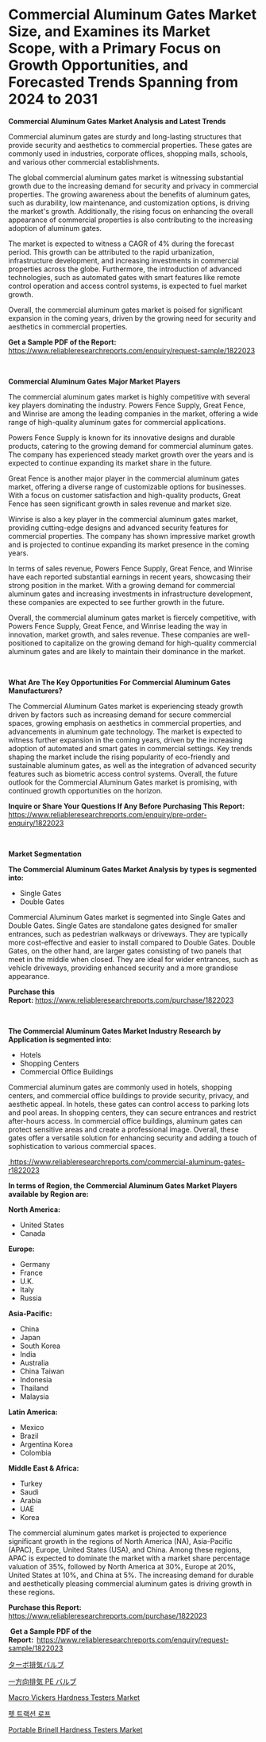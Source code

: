 <p><h1>Commercial Aluminum Gates Market Size, and Examines its Market Scope, with a Primary Focus on Growth Opportunities, and Forecasted Trends Spanning from 2024 to 2031</h1></p><p><strong>Commercial Aluminum Gates Market Analysis and Latest Trends</strong></p>
<p><p>Commercial aluminum gates are sturdy and long-lasting structures that provide security and aesthetics to commercial properties. These gates are commonly used in industries, corporate offices, shopping malls, schools, and various other commercial establishments. </p><p>The global commercial aluminum gates market is witnessing substantial growth due to the increasing demand for security and privacy in commercial properties. The growing awareness about the benefits of aluminum gates, such as durability, low maintenance, and customization options, is driving the market's growth. Additionally, the rising focus on enhancing the overall appearance of commercial properties is also contributing to the increasing adoption of aluminum gates.</p><p>The market is expected to witness a CAGR of 4% during the forecast period. This growth can be attributed to the rapid urbanization, infrastructure development, and increasing investments in commercial properties across the globe. Furthermore, the introduction of advanced technologies, such as automated gates with smart features like remote control operation and access control systems, is expected to fuel market growth.</p><p>Overall, the commercial aluminum gates market is poised for significant expansion in the coming years, driven by the growing need for security and aesthetics in commercial properties.</p></p>
<p><strong>Get a Sample PDF of the Report:&nbsp;</strong> <a href="https://www.reliableresearchreports.com/enquiry/request-sample/1822023">https://www.reliableresearchreports.com/enquiry/request-sample/1822023</a></p>
<p>&nbsp;</p>
<p><strong>Commercial Aluminum Gates Major Market Players</strong></p>
<p><p>The commercial aluminum gates market is highly competitive with several key players dominating the industry. Powers Fence Supply, Great Fence, and Winrise are among the leading companies in the market, offering a wide range of high-quality aluminum gates for commercial applications.</p><p>Powers Fence Supply is known for its innovative designs and durable products, catering to the growing demand for commercial aluminum gates. The company has experienced steady market growth over the years and is expected to continue expanding its market share in the future.</p><p>Great Fence is another major player in the commercial aluminum gates market, offering a diverse range of customizable options for businesses. With a focus on customer satisfaction and high-quality products, Great Fence has seen significant growth in sales revenue and market size.</p><p>Winrise is also a key player in the commercial aluminum gates market, providing cutting-edge designs and advanced security features for commercial properties. The company has shown impressive market growth and is projected to continue expanding its market presence in the coming years.</p><p>In terms of sales revenue, Powers Fence Supply, Great Fence, and Winrise have each reported substantial earnings in recent years, showcasing their strong position in the market. With a growing demand for commercial aluminum gates and increasing investments in infrastructure development, these companies are expected to see further growth in the future.</p><p>Overall, the commercial aluminum gates market is fiercely competitive, with Powers Fence Supply, Great Fence, and Winrise leading the way in innovation, market growth, and sales revenue. These companies are well-positioned to capitalize on the growing demand for high-quality commercial aluminum gates and are likely to maintain their dominance in the market.</p></p>
<p>&nbsp;</p>
<p><strong>What Are The Key Opportunities For Commercial Aluminum Gates Manufacturers?</strong></p>
<p><p>The Commercial Aluminum Gates market is experiencing steady growth driven by factors such as increasing demand for secure commercial spaces, growing emphasis on aesthetics in commercial properties, and advancements in aluminum gate technology. The market is expected to witness further expansion in the coming years, driven by the increasing adoption of automated and smart gates in commercial settings. Key trends shaping the market include the rising popularity of eco-friendly and sustainable aluminum gates, as well as the integration of advanced security features such as biometric access control systems. Overall, the future outlook for the Commercial Aluminum Gates market is promising, with continued growth opportunities on the horizon.</p></p>
<p><strong>Inquire or Share Your Questions If Any Before Purchasing This Report:</strong> <a href="https://www.reliableresearchreports.com/enquiry/pre-order-enquiry/1822023">https://www.reliableresearchreports.com/enquiry/pre-order-enquiry/1822023</a></p>
<p>&nbsp;</p>
<p><strong>Market Segmentation</strong></p>
<p><strong>The Commercial Aluminum Gates Market Analysis by types is segmented into:</strong></p>
<p><ul><li>Single Gates</li><li>Double Gates</li></ul></p>
<p><p>Commercial Aluminum Gates market is segmented into Single Gates and Double Gates. Single Gates are standalone gates designed for smaller entrances, such as pedestrian walkways or driveways. They are typically more cost-effective and easier to install compared to Double Gates. Double Gates, on the other hand, are larger gates consisting of two panels that meet in the middle when closed. They are ideal for wider entrances, such as vehicle driveways, providing enhanced security and a more grandiose appearance.</p></p>
<p><strong>Purchase this Report:&nbsp;</strong><a href="https://www.reliableresearchreports.com/purchase/1822023">https://www.reliableresearchreports.com/purchase/1822023</a></p>
<p>&nbsp;</p>
<p><strong>The Commercial Aluminum Gates Market Industry Research by Application is segmented into:</strong></p>
<p><ul><li>Hotels</li><li>Shopping Centers</li><li>Commercial Office Buildings</li></ul></p>
<p><p>Commercial aluminum gates are commonly used in hotels, shopping centers, and commercial office buildings to provide security, privacy, and aesthetic appeal. In hotels, these gates can control access to parking lots and pool areas. In shopping centers, they can secure entrances and restrict after-hours access. In commercial office buildings, aluminum gates can protect sensitive areas and create a professional image. Overall, these gates offer a versatile solution for enhancing security and adding a touch of sophistication to various commercial spaces.</p></p>
<p><a href="https://www.reliableresearchreports.com/commercial-aluminum-gates-r1822023">&nbsp;https://www.reliableresearchreports.com/commercial-aluminum-gates-r1822023</a></p>
<p><strong>In terms of Region, the Commercial Aluminum Gates Market Players available by Region are:</strong></p>
<p>
    <p> <strong> North America: </strong>
        <ul>
            <li>United States</li>
            <li>Canada</li>
        </ul>
        </p> 
    <p> <strong> Europe: </strong>
        <ul>
            <li>Germany</li>
            <li>France</li>
            <li>U.K.</li>
            <li>Italy</li>
            <li>Russia</li>
        </ul>
        </p> 
    <p> <strong> Asia-Pacific: </strong>
        <ul>
            <li>China</li>
            <li>Japan</li>
            <li>South Korea</li>
            <li>India</li>
            <li>Australia</li>
            <li>China Taiwan</li>
            <li>Indonesia</li>
            <li>Thailand</li>
            <li>Malaysia</li>
        </ul>
        </p> 
    <p> <strong> Latin America: </strong>
        <ul>
            <li>Mexico</li>
            <li>Brazil</li>
            <li>Argentina Korea</li>
            <li>Colombia</li>
        </ul>
        </p> 
    <p> <strong> Middle East & Africa: </strong>
        <ul>
            <li>Turkey</li>
            <li>Saudi</li>
            <li>Arabia</li>
            <li>UAE</li>
            <li>Korea</li>
        </ul>
    </p>
    </p>
<p><p>The commercial aluminum gates market is projected to experience significant growth in the regions of North America (NA), Asia-Pacific (APAC), Europe, United States (USA), and China. Among these regions, APAC is expected to dominate the market with a market share percentage valuation of 35%, followed by North America at 30%, Europe at 20%, United States at 10%, and China at 5%. The increasing demand for durable and aesthetically pleasing commercial aluminum gates is driving growth in these regions.</p></p>
<p><strong>Purchase this Report: </strong><a href="https://www.reliableresearchreports.com/purchase/1822023">https://www.reliableresearchreports.com/purchase/1822023</a></p>
<p>&nbsp;<strong>Get a Sample PDF of the Report:&nbsp;&nbsp;</strong><a href="https://www.reliableresearchreports.com/enquiry/request-sample/1822023">https://www.reliableresearchreports.com/enquiry/request-sample/1822023</a></p>
<p><strong></strong></p>
<p><p><a href="https://github.com/moulafa/Market-Research-Report-List-2/blob/main/6542828163195.md">ターボ排気バルブ</a></p><p><a href="https://github.com/nxboeu02965442/Market-Research-Report-List-2/blob/main/5079213163194.md">一方向排気 PE バルブ</a></p><p><a href="https://github.com/zmnbyevx75/Market-Research-Report-List-1/blob/main/macro-vickers-hardness-testers-market.md">Macro Vickers Hardness Testers Market</a></p><p><a href="https://github.com/airdroplover110/Market-Research-Report-List-1/blob/main/9010923175627.md">펫 트랙션 로프</a></p><p><a href="https://github.com/kmatchooka/Market-Research-Report-List-1/blob/main/portable-brinell-hardness-testers-market.md">Portable Brinell Hardness Testers Market</a></p></p>